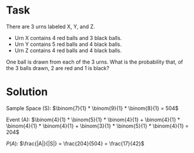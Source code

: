 # Task
There are 3 urns labeled X, Y, and Z.
* Urn X contains 4 red balls and 3 black balls.
* Urn Y contains 5 red balls and 4 black balls.
* Urn Z contains 4 red balls and 4 black balls.

One ball is drawn from each of the 3 urns. What is the probability that, of the 3 balls drawn, 2 are red and 1 is black?

# Solution
Sample Space (S): $\binom{7}{1} * \binom{9}{1} * \binom{8}{1} = 504$  

Event (A): $\binom{4}{1} * \binom{5}{1} * \binom{4}{1} + \binom{4}{1} * \binom{4}{1} * \binom{4}{1} + \binom{3}{1} * \binom{5}{1} * \binom{4}{1} = 204$  

$P(A)$: $\frac{|A|}{|S|} = \frac{204}{504} = \frac{17}{42}$